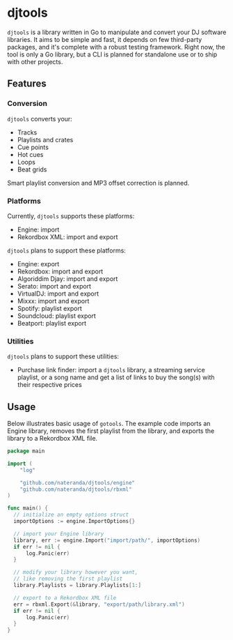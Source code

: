 # djtools
`djtools` is a library written in Go to manipulate and convert your DJ software libraries. It aims to be simple and fast, it depends on few third-party packages, and it's complete with a robust testing framework. Right now, the tool is only a Go library, but a CLI is planned for standalone use or to ship with other projects.

## Features

### Conversion
`djtools` converts your:
- Tracks
- Playlists and crates
- Cue points
- Hot cues
- Loops
- Beat grids

Smart playlist conversion and MP3 offset correction is planned.

### Platforms
Currently, `djtools` supports these platforms:
- Engine: import
- Rekordbox XML: import and export

`djtools` plans to support these platforms:
- Engine: export
- Rekordbox: import and export
- Algoriddim Djay: import and export
- Serato: import and export
- VirtualDJ: import and export
- Mixxx: import and export
- Spotify: playlist export
- Soundcloud: playlist export
- Beatport: playlist export

### Utilities
`djtools` plans to support these utilities:
- Purchase link finder: import a `djtools` library, a streaming service playlist, or a song name and get a list of links to buy the song(s) with their respective prices

## Usage
Below illustrates basic usage of `gotools`. The example code imports an Engine library, removes the first playlist from the library, and exports the library to a Rekordbox XML file.
```go
package main

import (
	"log"

	"github.com/nateranda/djtools/engine"
	"github.com/nateranda/djtools/rbxml"
)

func main() {
  // initialize an empty options struct
  importOptions := engine.ImportOptions{}

  // import your Engine library
  library, err := engine.Import("import/path/", importOptions)
  if err != nil {
	  log.Panic(err)
  }

  // modify your library however you want,
  // like removing the first playlist
  library.Playlists = library.Playlists[1:]

  // export to a Rekordbox XML file
  err = rbxml.Export(&library, "export/path/library.xml")
  if err != nil {
	  log.Panic(err)
  }
}

```